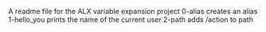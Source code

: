 A readme file for the ALX variable expansion project
0-alias creates an alias
1-hello_you prints the name of the current user
2-path adds /action to path
